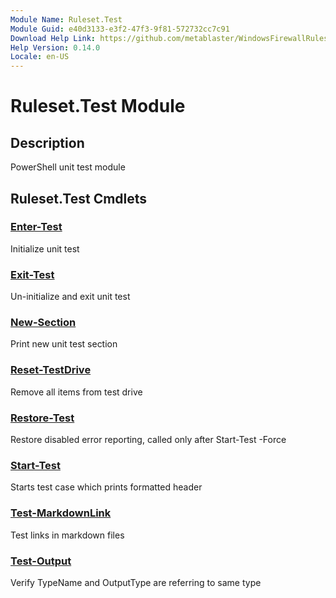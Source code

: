 ```yaml
---
Module Name: Ruleset.Test
Module Guid: e40d3133-e3f2-47f3-9f81-572732cc7c91
Download Help Link: https://github.com/metablaster/WindowsFirewallRuleset/tree/master/Config/HelpContent/0.14.0
Help Version: 0.14.0
Locale: en-US
---
```


# Ruleset.Test Module

## Description

PowerShell unit test module

## Ruleset.Test Cmdlets

### [Enter-Test](Enter-Test.md)

Initialize unit test

### [Exit-Test](Exit-Test.md)

Un-initialize and exit unit test

### [New-Section](New-Section.md)

Print new unit test section

### [Reset-TestDrive](Reset-TestDrive.md)

Remove all items from test drive

### [Restore-Test](Restore-Test.md)

Restore disabled error reporting, called only after Start-Test -Force

### [Start-Test](Start-Test.md)

Starts test case which prints formatted header

### [Test-MarkdownLink](Test-MarkdownLink.md)

Test links in markdown files

### [Test-Output](Test-Output.md)

Verify TypeName and OutputType are referring to same type
